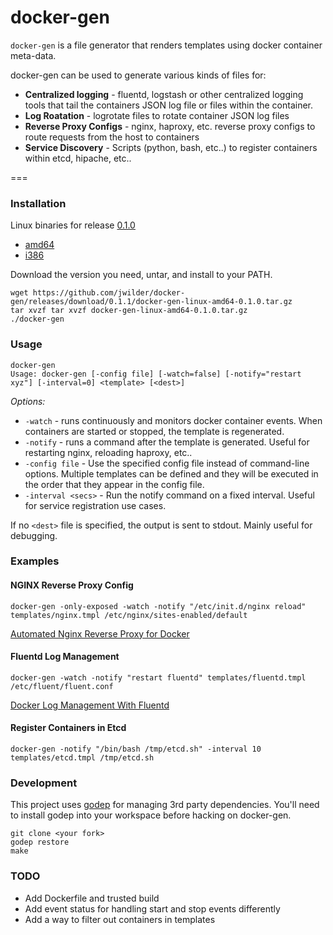 docker-gen
=====

`docker-gen` is a file generator that renders templates using docker container meta-data.

docker-gen can be used to generate various kinds of files for:

 * **Centralized logging** - fluentd, logstash or other centralized logging tools that tail the containers JSON log file or files within the container.
 * **Log Roatation** - logrotate files to rotate container JSON log files
 * **Reverse Proxy Configs** - nginx, haproxy, etc. reverse proxy configs to route requests from the host to containers
 * **Service Discovery** - Scripts (python, bash, etc..) to register containers within etcd, hipache, etc..

===

### Installation

Linux binaries for release [0.1.0](https://github.com/jwilder/docker-gen/releases)

* [amd64](https://github.com/jwilder/docker-gen/releases/download/0.1.0/docker-gen-linux-amd64-0.1.0.tar.gz)
* [i386](https://github.com/jwilder/docker-gen/releases/download/0.1.0/docker-gen-linux-i386-0.1.0.tar.gz)

Download the version you need, untar, and install to your PATH.

```
wget https://github.com/jwilder/docker-gen/releases/download/0.1.1/docker-gen-linux-amd64-0.1.0.tar.gz
tar xvzf tar xvzf docker-gen-linux-amd64-0.1.0.tar.gz
./docker-gen
```

### Usage
```
docker-gen
Usage: docker-gen [-config file] [-watch=false] [-notify="restart xyz"] [-interval=0] <template> [<dest>]
```

*Options:*
* `-watch` - runs continuously and monitors docker container events.  When containers are started
or stopped, the template is regenerated.
* `-notify` - runs a command after the template is generated.  Useful for restarting nginx, reloading
haproxy, etc..
* `-config file` - Use the specified config file instead of command-line options.  Multiple templates can be defined and they will be executed in the order that they appear in the config file.
* `-interval <secs>` - Run the notify command on a fixed interval.  Useful for service registration use cases.

If no `<dest>` file is specified, the output is sent to stdout.  Mainly useful for debugging.


### Examples

#### NGINX Reverse Proxy Config

```
docker-gen -only-exposed -watch -notify "/etc/init.d/nginx reload" templates/nginx.tmpl /etc/nginx/sites-enabled/default
```

[Automated Nginx Reverse Proxy for Docker](http://jasonwilder.com/blog/2014/03/25/automated-nginx-reverse-proxy-for-docker/)

#### Fluentd Log Management

```
docker-gen -watch -notify "restart fluentd" templates/fluentd.tmpl /etc/fluent/fluent.conf
```

[Docker Log Management With Fluentd](http://jasonwilder.com/blog/2014/03/17/docker-log-management-using-fluentd/)

#### Register Containers in Etcd

```
docker-gen -notify "/bin/bash /tmp/etcd.sh" -interval 10 templates/etcd.tmpl /tmp/etcd.sh
```


### Development

This project uses [godep](https://github.com/tools/godep) for managing 3rd party dependencies.  You'll need to install godep into your workspace before hacking on docker-gen.

```
git clone <your fork>
godep restore
make
```

### TODO

 * Add Dockerfile and trusted build
 * Add event status for handling start and stop events differently
 * Add a way to filter out containers in templates
